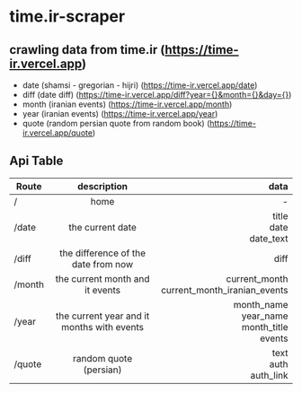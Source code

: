 # time.ir-scraper

## crawling data from time.ir (https://time-ir.vercel.app)

- date (shamsi - gregorian - hijri) (https://time-ir.vercel.app/date)
- diff (date diff) (https://time-ir.vercel.app/diff?year={}&month={}&day={})
- month (iranian events) (https://time-ir.vercel.app/month)
- year (iranian events) (https://time-ir.vercel.app/year)
- quote (random persian quote from random book) (https://time-ir.vercel.app/quote)

## Api Table

| Route   |      description      |  data |
|----------|:-------------:|------:|
| / |  home | - |
| /date |     the current date   | title <br/> date <br/> date_text |
| /diff |     the difference of the date from now   | diff |
| /month |  the current month and it events   | current_month <br/> current_month_iranian_events |
| /year |  the current year and it months with events  | month_name <br/> year_name <br/> month_title <br/> events |
| /quote |  random quote (persian)   | text <br/> auth <br/> auth_link |